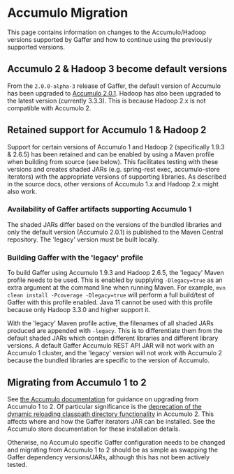 # Accumulo Migration

This page contains information on changes to the Accumulo/Hadoop versions supported by Gaffer and how to continue using the previously supported versions.

## Accumulo 2 & Hadoop 3 become default versions

From the `2.0.0-alpha-3` release of Gaffer, the default version of Accumulo has been upgraded to [Accumulo 2.0.1](https://accumulo.apache.org/release/accumulo-2.0.1/). Hadoop has also been upgraded to the latest version (currently 3.3.3). This is because Hadoop 2.x is not compatible with Accumulo 2.

## Retained support for Accumulo 1 & Hadoop 2

Support for certain versions of Accumulo 1 and Hadoop 2 (specifically 1.9.3 & 2.6.5) has been retained and can be enabled by using a Maven profile when building from source (see below). This facilitates testing with these versions and creates shaded JARs (e.g. spring-rest exec, accumulo-store iterators) with the appropriate versions of supporting libraries. As described in the source docs, other versions of Accumulo 1.x and Hadoop 2.x might also work.

### Availability of Gaffer artifacts supporting Accumulo 1

The shaded JARs differ based on the versions of the bundled libraries and only the default version (Accumulo 2.0.1) is published to the Maven Central repository. The 'legacy' version must be built locally.

### Building Gaffer with the 'legacy' profile

To build Gaffer using Accumulo 1.9.3 and Hadoop 2.6.5, the 'legacy' Maven profile needs to be used. This is enabled by supplying `-Dlegacy=true` as an extra argument at the command line when running Maven. For example, `mvn clean install -Pcoverage -Dlegacy=true` will perform a full build/test of Gaffer with this profile enabled. Java 11 cannot be used with this profile because only Hadoop 3.3.0 and higher support it.

With the 'legacy' Maven profile active, the filenames of all shaded JARs produced are appended with `-legacy`. This is to differentiate them from the default shaded JARs which contain different libraries and different library versions. A default Gaffer Accumulo REST API JAR will not work with an Accumulo 1 cluster, and the 'legacy' version will not work with Accumulo 2 because the bundled libraries are specific to the version of Accumulo.

## Migrating from Accumulo 1 to 2

See [the Accumulo documentation](https://accumulo.apache.org/docs/2.x/administration/upgrading) for guidance on upgrading from Accumulo 1 to 2. Of particular significance is the [deprecation of the dynamic reloading classpath directory functionality](https://accumulo.apache.org/release/accumulo-2.0.0/#removed-default-dynamic-reloading-classpath-directory-libext) in Accumulo 2. This affects where and how the Gaffer iterators JAR can be installed. See the Accumulo store documentation for these installation details.

Otherwise, no Accumulo specific Gaffer configuration needs to be changed and migrating from Accumulo 1 to 2 should be as simple as swapping the Gaffer dependency versions/JARs, although this has not been actively tested.
